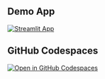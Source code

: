 ## Demo App
[![Streamlit App](https://static.streamlit.io/badges/streamlit_badge_black_white.svg)](https://interactive-data-explorer-template.streamlit.app/)

## GitHub Codespaces
[![Open in GitHub Codespaces](https://github.com/codespaces/badge.svg)](https://codespaces.new/dataprofessor/movies-explorer?quickstart=1)

